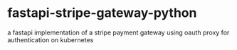 # fastapi-stripe-gateway-python
a fastapi implementation of a stripe payment gateway using oauth proxy for authentication on kubernetes
